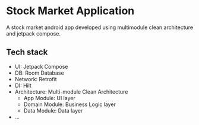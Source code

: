 # Stock Market Application

A stock market android app developed using multimodule clean architecture and jetpack compose.

## Tech stack
- UI: Jetpack Compose
- DB: Room Database
- Network: Retrofit
- DI: Hilt
- Architecture: Multi-module Clean Architecture
    - App Module: UI layer
    - Domain Module: Business Logic layer
    - Data Module: Data layer
- ...
